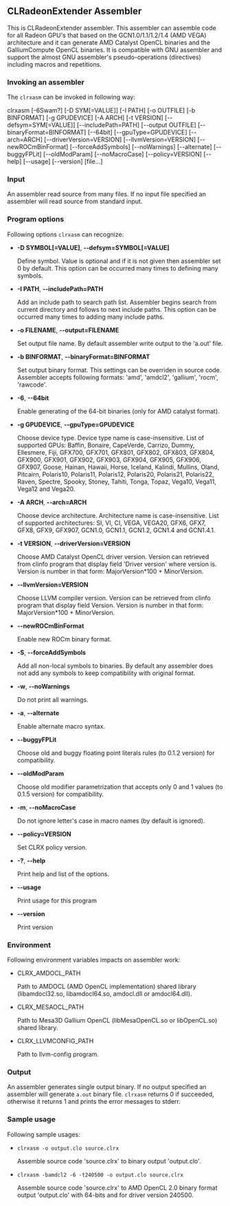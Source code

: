 ## CLRadeonExtender Assembler

This is CLRadeonExtender assembler. This assembler can assemble code for all Radeon GPU's
that based on the GCN1.0/1.1/1.2/1.4 (AMD VEGA) architecture and it can generate AMD Catalyst
OpenCL binaries and the GalliumCompute OpenCL binaries. It is compatible with GNU assembler
and support the almost GNU assembler's pseudo-operations (directives) including macros and
repetitions.

### Invoking an assembler

The `clrxasm` can be invoked in following way:

clrxasm [-6Swam?] [-D SYM[=VALUE]] [-I PATH] [-o OUTFILE] [-b BINFORMAT]
[-g GPUDEVICE] [-A ARCH] [-t VERSION] [--defsym=SYM[=VALUE]] [--includePath=PATH]
[--output OUTFILE] [--binaryFormat=BINFORMAT] [--64bit] [--gpuType=GPUDEVICE]
[--arch=ARCH] [--driverVersion=VERSION] [--llvmVersion=VERSION] [--newROCmBinFormat]
[--forceAddSymbols] [--noWarnings] [--alternate] [--buggyFPLit] [--oldModParam]
[--noMacroCase] [--policy=VERSION] [--help] [--usage] [--version] [file...]

### Input

An assembler read source from many files. If no input file specified an assembler
will read source from standard input.

### Program options

Following options `clrxasm` can recognize:

* **-D SYMBOL[=VALUE]**, **--defsym=SYMBOL[=VALUE]**

    Define symbol. Value is optional and if it is not given then assembler set 0 by default.
This option can be occurred many times to defining many symbols.

* **-I PATH**, **--includePath=PATH**

    Add  an include path to search path list. Assembler begins search from current directory
and follows to next include paths.
This option can be occurred many times to adding many include paths.

* **-o FILENAME**, **--output=FILENAME**

    Set output file name. By default assembler write output to the 'a.out' file.

* **-b BINFORMAT**, **--binaryFormat=BINFORMAT**

    Set output binary format. This settings can be overriden in source code.
Assembler accepts following formats: 'amd', 'amdcl2', 'gallium', 'rocm', 'rawcode'.

* **-6**, **--64bit**

    Enable generating of the 64-bit binaries (only for AMD catalyst format).

* **-g GPUDEVICE**, **--gpuType=GPUDEVICE**

    Choose device type. Device type name is case-insensitive.
List of supported GPUs: 
Baffin, Bonaire, CapeVerde, Carrizo, Dummy, Ellesmere, Fiji, GFX700, GFX701, GFX801,
GFX802, GFX803, GFX804, GFX900, GFX901, GFX902, GFX903, GFX904, GFX905, GFX906, GFX907,
Goose, Hainan, Hawaii, Horse, Iceland, Kalindi, Mullins, Oland, Pitcairn, Polaris10,
Polaris11, Polaris12, Polaris20, Polaris21, Polaris22, Raven, Spectre, Spooky, Stoney,
Tahiti, Tonga, Topaz, Vega10, Vega11, Vega12 and Vega20.

* **-A ARCH**, **--arch=ARCH**

    Choose device architecture. Architecture name is case-insensitive.
List of supported architectures:
SI, VI, CI, VEGA, VEGA20, GFX6, GFX7, GFX8, GFX9, GFX907, GCN1.0, GCN1.1, GCN1.2,
GCN1.4 and GCN1.4.1.

* **-t VERSION**, **--driverVersion=VERSION**

    Choose AMD Catalyst OpenCL driver version. Version can retrieved from clinfo program
that display field 'Driver version' where version is. Version is number in that form:
MajorVersion*100 + MinorVersion.

* **--llvmVersion=VERSION**

    Choose LLVM compiler version. Version can be retrieved from clinfo program that display
field Version. Version is number in that form: MajorVersion*100 + MinorVersion.

* **--newROCmBinFormat**

    Enable new ROCm binary format.

* **-S**, **--forceAddSymbols**

    Add all non-local symbols to binaries. By default any assembler does not add any symbols
to keep compatibility with original format.

* **-w**, **--noWarnings**

    Do not print all warnings.

* **-a**, **--alternate**

    Enable alternate macro syntax.

* **--buggyFPLit**

    Choose old and buggy floating point literals rules (to 0.1.2 version)
for compatibility.

* **--oldModParam**

    Choose old modifier parametrization that accepts only 0 and 1 values (to 0.1.5 version)
for compatibility.

* **-m**, **--noMacroCase**

    Do not ignore letter's case in macro names (by default is ignored).

* **--policy=VERSION**

    Set CLRX policy version.

* **-?**, **--help**

    Print help and list of the options.

* **--usage**

    Print usage for this program

* **--version**

    Print version

### Environment

Following environment variables impacts on assembler work:

* CLRX_AMDOCL_PATH

    Path to AMDOCL (AMD OpenCL implementation) shared library (libamdocl32.so,
libamdocl64.so, amdocl.dll or amdocl64.dll).

* CLRX_MESAOCL_PATH

    Path to Mesa3D Gallium OpenCL (libMesaOpenCL.so or libOpenCL.so)
shared library.

* CLRX_LLVMCONFIG_PATH

    Path to llvm-config program.


### Output

An assembler generates single output binary. If no output specified an assembler will
generate `a.out` binary file. `clrxasm` returns 0 if succeeded, otherwise
it returns 1 and prints the error messages to stderr.

### Sample usage

Following sample usages:

* `clrxasm -o output.clo source.clrx`

    Assemble source code 'source.clrx' to binary output 'output.clo'.

* `clrxasm -bamdcl2 -6 -t240500 -o output.clo source.clrx`

    Assemble source code 'source.clrx' to AMD OpenCL 2.0  binary format output 'output.clo' with
64-bits and for driver version 240500.
